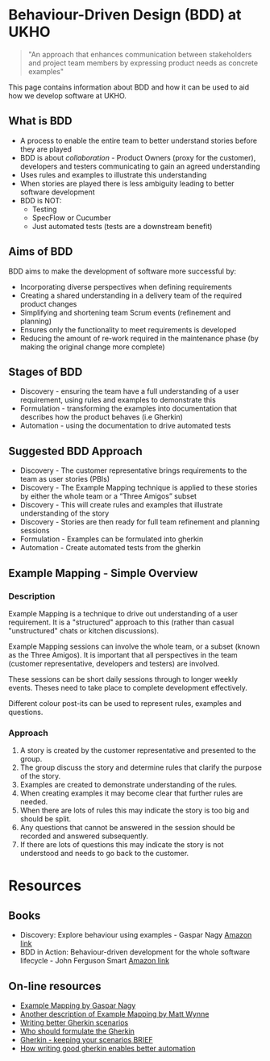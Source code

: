 # Behaviour-Driven Design (BDD) at UKHO

> "An approach that enhances communication between stakeholders and project team members by expressing product needs as concrete examples"

This page contains information about BDD and how it can be used to aid how we develop software at UKHO.

## What is BDD

* A process to enable the entire team to better understand stories before they are played
* BDD is about _collaboration_ - Product Owners (proxy for the customer), developers and testers communicating to gain an agreed understanding
* Uses rules and examples to illustrate this understanding
* When stories are played there is less ambiguity leading to better software development
* BDD is NOT:
  * Testing
  * SpecFlow or Cucumber
  * Just automated tests (tests are a downstream benefit)

## Aims of BDD

BDD aims to make the development of software more successful by:

* Incorporating diverse perspectives when defining requirements
* Creating a shared understanding in a delivery team of the required product changes
* Simplifying and shortening team Scrum events (refinement and planning)
* Ensures only the functionality to meet requirements is developed
* Reducing the amount of re-work required in the maintenance phase (by making the original change more complete)


## Stages of BDD

* Discovery - ensuring the team have a full understanding of a user requirement, using rules and examples to demonstrate this
* Formulation - transforming the examples into documentation that describes how the product behaves (i.e Gherkin)
* Automation - using the documentation to drive automated tests

## Suggested BDD Approach

* Discovery - The customer representative brings requirements to the team as user stories (PBIs)
* Discovery - The Example Mapping technique is applied to these stories by either the whole team or a “Three Amigos” subset
* Discovery - This will create rules and examples that illustrate understanding of the story
* Discovery - Stories are then ready for full team refinement and planning sessions
* Formulation - Examples can be formulated into gherkin
* Automation - Create automated tests from the gherkin

## Example Mapping - Simple Overview

### Description

Example Mapping is a technique to drive out understanding of a user requirement. It is a "structured" approach to this (rather than casual "unstructured" chats or kitchen discussions).

Example Mapping sessions can involve the whole team, or a subset (known as the Three Amigos). It is important that all perspectives in the team (customer representative, developers and testers) are involved.

These sessions can be short daily sessions through to longer weekly events. Theses need to take place to complete development effectively.

Different colour post-its can be used to represent rules, examples and questions.

### Approach

1. A story is created by the customer representative and presented to the group.
1. The group discuss the story and determine rules that clarify the purpose of the story.
1. Examples are created to demonstrate understanding of the rules.
1. When creating examples it may become clear that further rules are needed.
1. When there are lots of rules this may indicate the story is too big and should be split.
1. Any questions that cannot be answered in the session should be recorded and answered subsequently.
1. If there are lots of questions this may indicate the story is not understood and needs to go back to the customer.

# Resources

## Books

* Discovery: Explore behaviour using examples - Gaspar Nagy
  [Amazon link](https://www.amazon.co.uk/Discovery-Explore-behaviour-using-examples/dp/1983591254/ref=sr_1_2?keywords=bdd+discovery&qid=1572530563&s=books&sr=1-2)
* BDD in Action: Behaviour-driven development for the whole software lifecycle - John Ferguson Smart
  [Amazon link](https://www.amazon.co.uk/BDD-Action-Behavior-driven-development-lifecycle/dp/161729165X/ref=sr_1_1?keywords=bdd&qid=1572530667&s=books&sr=1-1)

## On-line resources

* [Example Mapping by Gaspar Nagy](http://gasparnagy.com/2019/05/divide-conquer-a-la-bdd-story-rule-scenario/)
* [Another description of Example Mapping by Matt Wynne](https://cucumber.io/blog/example-mapping-introduction/)
* [Writing better Gherkin scenarios](http://gasparnagy.com/2019/05/clean-up-bad-bdd-scenarios/?utm_source=BDD+Addicts+Newsletter&utm_campaign=d1bc786403-BDD_Addict_Newsletter_August_2019&utm_medium=email&utm_term=0_becf448392-d1bc786403-180800965)
* [Who should formulate the Gherkin](https://cucumber.ghost.io/blog/who-should-formulate-the-scenarios/?goal=0_02cca1920b-383aa96ce0-289488633&mc_cid=383aa96ce0&mc_eid=a98df43caa)
* [Gherkin - keeping your scenarios BRIEF](https://cucumber.io/blog/keep-your-scenarios-brief/)
* [How writing good gherkin enables better automation](http://angiejones.tech/writing-good-gherkin-enables-good-test-automation/?goal=0_02cca1920b-4b08e68d18-289488633&mc_cid=4b08e68d18&mc_eid=a98df43caa)
